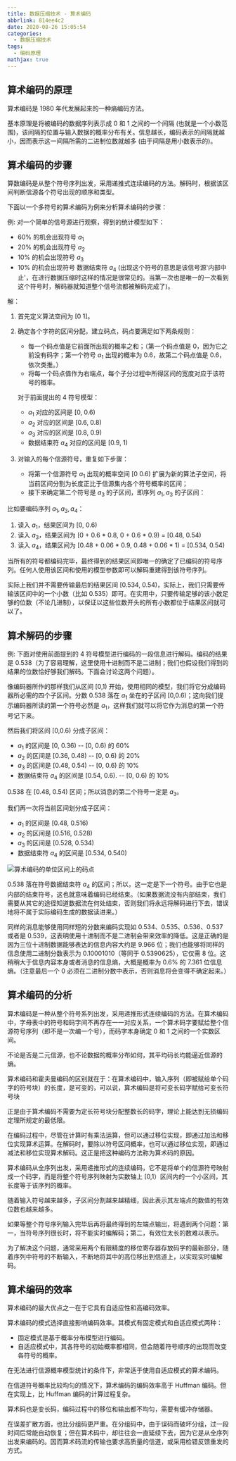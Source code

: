 ```yaml
---
title: 数据压缩技术 - 算术编码
abbrlink: 814ee4c2
date: 2020-08-26 15:05:54
categories:
  - 数据压缩技术
tags:
  - 编码原理
mathjax: true
---
```

## 算术编码的原理

算术编码是 1980 年代发展起来的一种熵编码方法。

基本原理是将被编码的数据序列表示成 0 和 1 之间的一个间隔 (也就是一个小数范围)，该间隔的位置与输入数据的概率分布有关。信息越长，编码表示的间隔就越小，因而表示这一间隔所需的二进制位数就越多 (由于间隔是用小数表示的)。

<!-- more -->

## 算术编码的步骤

算数编码是从整个符号序列出发，采用递推式连续编码的方法。解码时，根据该区间判断信源各个符号出现的顺序和类型。

下面以一个多符号的算术编码为例来分析算术编码的步骤：

例: 对一个简单的信号源进行观察，得到的统计模型如下：

- 60% 的机会出现符号 $a_{1}$
- 20% 的机会出现符号 $a_{2}$
- 10% 的机会出现符号 $a_{3}$
- 10% 的机会出现符号 数据结束符 $a_{4}$ (出现这个符号的意思是该信号源'内部中止'，在进行数据压缩时这样的情况是很常见的。当第一次也是唯一的一次看到这个符号时，解码器就知道整个信号流都被解码完成了)。

解：

1. 首先定义算法空间为 [0 1]。
2. 确定各个字符的区间分配，建立码点，码点要满足如下两条规则：
    - 每一个码点值是它前面所出现的概率之和；（第一个码点值是 0，因为它之前没有码字；第一个符号 $a_{1}$ 出现的概率为 0.6，故第二个码点值是 0.6，依次类推。）
    - 将每一个码点值作为右端点，每个子分过程中所得区间的宽度对应于该符号的概率。

    对于前面提出的 4 符号模型：
    - $a_{1}$ 对应的区间是 [0, 0.6)
    - $a_{2}$ 对应的区间是 [0.6, 0.8)
    - $a_{3}$ 对应的区间是 [0.8, 0.9)
    - 数据结束符 $a_{4}$ 对应的区间是 [0.9, 1)

3. 对输入的每个信源符号，重复如下步骤：
    - 将第一个信源符号 $a_{1}$ 出现的概率空间 [0 0.6) 扩展为新的算法子空间，将当前区间分割为长度正比于信源集内各个符号概率的区间；
    - 接下来确定第二个符号是 $a_{3}$ 的子区间，即序列 $a_{1},a_{3}$ 的子区间：

比如要编码序列 $a_{1},a_{3},a_{4}$：

1. 读入 $a_{1}$，结果区间为 [0, 0.6)
2. 读入 $a_{3}$，结果区间为 [0 + 0.6 * 0.8, 0 + 0.6 * 0.9) = [0.48, 0.54)
3. 读入 $a_{4}$，结果区间为 [0.48 + 0.06 * 0.9, 0.48 + 0.06 * 1) = [0.534, 0.54)

当所有的符号都编码完毕，最终得到的结果区间即唯一的确定了已编码的符号序列。任何人使用该区间和使用的模型参数即可以解码重建得到该符号序列。

实际上我们并不需要传输最后的结果区间 [0.534, 0.54)，实际上，我们只需要传输该区间中的一个小数（比如 0.535）即可。在实用中，只要传输足够的该小数足够的位数（不论几进制），以保证以这些位数开头的所有小数都位于结果区间就可以了。

## 算术解码的步骤

例: 下面对使用前面提到的 4 符号模型进行编码的一段信息进行解码。编码的结果是 0.538（为了容易理解，这里使用十进制而不是二进制；我们也假设我们得到的结果的位数恰好够我们解码。下面会讨论这两个问题）。

像编码器所作的那样我们从区间 [0,1) 开始，使用相同的模型，我们将它分成编码器所必需的四个子区间。分数 0.538 落在 $a_{1}$ 坐在的子区间 [0,0.6)；这向我们提示编码器所读的第一个符号必然是 $a_{1}$，这样我们就可以将它作为消息的第一个符号记下来。

然后我们将区间 [0,0.6) 分成子区间：

- $a_{1}$ 的区间是 [0, 0.36) -- [0, 0.6) 的 60%
- $a_{2}$ 的区间是 [0.36, 0.48) -- [0, 0.6) 的 20%
- $a_{3}$ 的区间是 [0.48, 0.54) -- [0, 0.6) 的 10%
- 数据结束符 $a_{4}$ 的区间是 [0.54, 0.6). -- [0, 0.6) 的 10%

0.538 在 [0.48, 0.54) 区间；所以消息的第二个符号一定是 $a_{3}$。

我们再一次将当前区间划分成子区间：

- $a_{1}$ 的区间是 [0.48, 0.516)
- $a_{2}$ 的区间是 [0.516, 0.528)
- $a_{3}$ 的区间是 [0.528, 0.534)
- 数据结束符 $a_{4}$ 的区间是 [0.534, 0.540)

![算术编码的单位区间上的码点](https://gitee.com/hezhaojiang/MyPics/raw/master/img/20200827184355.jpg)

0.538 落在符号数据结束符 $a_{4}$ 的区间；所以，这一定是下一个符号。由于它也是内部的结束符号，这也就意味着编码已经结束。（如果数据流没有内部结束，我们需要从其它的途径知道数据流在何处结束，否则我们将永远将解码进行下去，错误地将不属于实际编码生成的数据读进来。）

同样的消息能够使用同样短的分数来编码实现如 0.534、0.535、0.536、0.537 或者是 0.539，这表明使用十进制而不是二进制会带来效率的降低。这是正确的是因为三位十进制数据能够表达的信息内容大约是 9.966 位；我们也能够将同样的信息使用二进制分数表示为 0.10001010（等同于 0.5390625），它仅需 8 位。这稍稍大于信息内容本身或者消息的信息熵，大概是概率为 0.6% 的 7.361 位信息熵。（注意最后一个 0 必须在二进制分数中表示，否则消息将会变得不确定起来。）

## 算术编码的分析

算术编码是一种从整个符号系列出发，采用递推形式连续编码的方法。在算术编码中，字母表中的符号和码字间不再存在一一对应关系，一个算术码字要赋给整个信源符号序列（即不是一次编一个号），而码字本身确定 0 和 1 之间的一个实数区间。

不论是否是二元信源，也不论数据的概率分布如何，其平均码长均能逼近信源的熵。

算术编码和霍夫曼编码的区别就在于：在算术编码中，输入序列（即被赋给单个码字的符号块）的长度，是可变的，可以说，算术编码是将可变长码字赋给可变长符号块

正是由于算术编码不需要为定长符号块分配整数长的码字，理论上能达到无损编码定理所规定的最低限。

在编码过程中，尽管在计算时有乘法运算，但可以通过移位实现，即通过加法和移位实现算术运算。在解码时，要除以符号区间概率，也可以通过移位实现，即通过减法和移位实现算术解码。这正是把这种编码方法称为算术码的原因。

算术编码从全序列出发，采用递推形式的连续编码，它不是将单个的信源符号映射成一个码字，而是将整个符号序列映射为实数轴上 [0,1）区间内的一个小区间，其长度等于该序列的概率。

随着输入符号越来越多，子区间分割越来越精细，因此表示其左端点的数值的有效位数也越来越多。

如果等整个符号序列输入完毕后再将最终得到的左端点输出，将遇到两个问题：第一，当符号序列很长时，将不能实时编解码；第二，有效位太长的数难以表示。

为了解决这个问题，通常采用两个有限精度的移位寄存器存放码字的最新部分，随着序列中符号的不断输入，不断地将其中的高位移出到信道上，以实现实时编解码。

## 算术编码的效率

算术编码的最大优点之一在于它具有自适应性和高编码效率。

算术编码的模式选择直接影响编码效率。其模式有固定模式和自适应模式两种：

- 固定模式是基于概率分布模型进行编码。
- 自适应模式中，其各符号的初始概率都相同，但会随着符号顺序的出现而改变各符号的概率。

在无法进行信源概率模型统计的条件下，非常适于使用自适应模式的算术编码。

在信道符号概率比较均匀的情况下，算术编码的编码效率高于 Huffman 编码。但在实现上，比 Huffman 编码的计算过程复杂。

算术码也是变长码，编码过程中的移位和输出都不均匀，需要有缓冲存储器。

在误差扩散方面，也比分组码更严重。在分组码中，由于误码而破坏分组，过一段时间后常能自动恢复；但在算术码中，却往往会一直延续下去，因为它是从全序列出发来编码的。因而算术码流的传输也要求高质量的信道，或采用检错反馈重发的方式。
